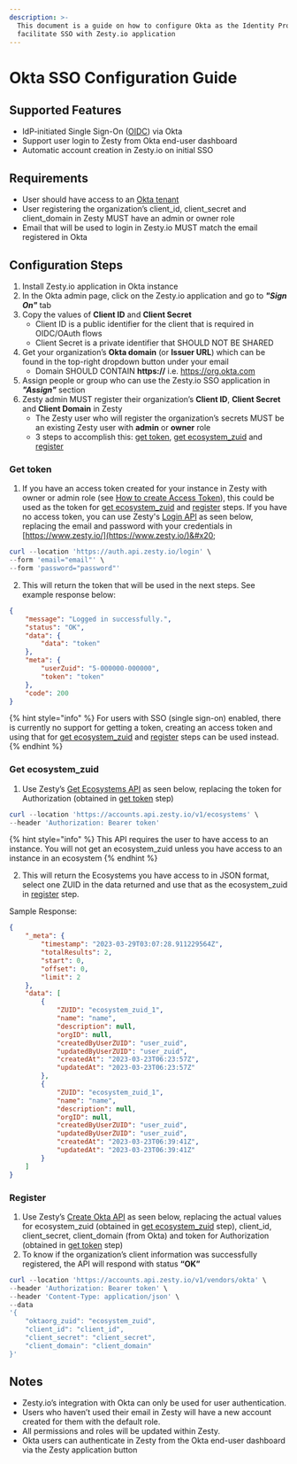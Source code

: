 ```yaml
---
description: >-
  This document is a guide on how to configure Okta as the Identity Provider to
  facilitate SSO with Zesty.io application
---
```


# Okta SSO Configuration Guide

## Supported Features

* IdP-initiated Single Sign-On ([OIDC](https://openid.net/connect/)) via Okta
* Support user login to Zesty from Okta end-user dashboard
* Automatic account creation in Zesty.io on initial SSO

## Requirements

* User should have access to an [Okta tenant](https://developer.okta.com/docs/guides/oin-oidc-multi-tenancy/main/#tenants-in-okta)
* User registering the organization’s client\_id, client\_secret and client\_domain in Zesty MUST have an admin or owner role
* Email that will be used to login in Zesty.io MUST match the email registered in Okta

## Configuration Steps

1. Install Zesty.io application in Okta instance
2. In the Okta admin page, click on the Zesty.io application and go to _**"Sign On"**_ tab
3. Copy the values of **Client ID** and **Client Secret**
   * Client ID is a public identifier for the client that is required in OIDC/OAuth flows
   * Client Secret is a private identifier that SHOULD NOT BE SHARED
4. Get your organization’s **Okta domain** (or **Issuer URL**) which can be found in the top-right dropdown button under your email
   * Domain SHOULD CONTAIN **https://** i.e. https://org.okta.com
5. Assign people or group who can use the Zesty.io SSO application in _**"Assign"**_ section
6. Zesty admin MUST register their organization’s **Client ID**, **Client Secret** and **Client Domain** in Zesty
   * The Zesty user who will register the organization’s secrets MUST be an existing Zesty user with **admin** or **owner** role
   * 3 steps to accomplish this: [get token](okta-sso-configuration-guide.md#get-token), [get ecosystem\_zuid](okta-sso-configuration-guide.md#get-ecosystem\_zuid) and [register](okta-sso-configuration-guide.md#register)

### **Get token**

1. If you have an access token created for your instance in Zesty with owner or admin role (see [How to create Access Token](https://zesty.org/quick-start-guide/instance-settings#access-tokens)), this could be used as the token for [get ecosystem\_zuid](okta-sso-configuration-guide.md#get-ecosystem\_zuid) and [register](okta-sso-configuration-guide.md#register) steps. If you have no access token, you can use Zesty's [Login API](https://auth-api.zesty.org/#28b40e26-196b-4283-a483-40a5b537bc22) as seen below, replacing the email and password with your credentials in [https://www.zesty.io/](https://www.zesty.io/)&#x20;

```powershell
curl --location 'https://auth.api.zesty.io/login' \
--form 'email="email"' \
--form 'password="password"'
```

2. This will return the token that will be used in the next steps. See example response below:

```json
{
    "message": "Logged in successfully.",
    "status": "OK",
    "data": {
        "data": "token"
    },
    "meta": {
        "userZuid": "5-000000-000000",
        "token": "token"
    },
    "code": 200
}
```

{% hint style="info" %}
For users with SSO (single sign-on) enabled, there is currently no support for getting a token, creating an access token and using that for [get ecosystem\_zuid](okta-sso-configuration-guide.md#get-ecosystem\_zuid) and [register](okta-sso-configuration-guide.md#register) steps can be used instead.
{% endhint %}

### **Get ecosystem\_zuid**

1. Use Zesty’s [Get Ecosystems API](https://accounts-api.zesty.org/#750eb50b-c53c-44aa-aa4a-b0b1199fb4bf) as seen below, replacing the token for Authorization (obtained in [get token](okta-sso-configuration-guide.md#get-token) step)

```powershell
curl --location 'https://accounts.api.zesty.io/v1/ecosystems' \
--header 'Authorization: Bearer token'
```

{% hint style="info" %}
This API requires the user to have access to an instance. You will not get an ecosystem\_zuid unless you have access to an instance in an ecosystem
{% endhint %}

2. This will return the Ecosystems you have access to in JSON format, select one ZUID in the data returned and use that as the ecosystem\_zuid in [register](okta-sso-configuration-guide.md#register) step.

Sample Response:

```json
{
    "_meta": {
        "timestamp": "2023-03-29T03:07:28.911229564Z",
        "totalResults": 2,
        "start": 0,
        "offset": 0,
        "limit": 2
    },
    "data": [
        {
            "ZUID": "ecosystem_zuid_1",
            "name": "name",
            "description": null,
            "orgID": null,
            "createdByUserZUID": "user_zuid",
            "updatedByUserZUID": "user_zuid",
            "createdAt": "2023-03-23T06:23:57Z",
            "updatedAt": "2023-03-23T06:23:57Z"
        },
        {
            "ZUID": "ecosystem_zuid_1",
            "name": "name",
            "description": null,
            "orgID": null,
            "createdByUserZUID": "user_zuid",
            "updatedByUserZUID": "user_zuid",
            "createdAt": "2023-03-23T06:39:41Z",
            "updatedAt": "2023-03-23T06:39:41Z"
        }
    ]
}
```

### **Register**

1. Use Zesty’s [Create Okta API](https://accounts-api.zesty.org/#357198d6-6dd3-4002-ba02-f04e94985fcb) as seen below, replacing the actual values for ecosystem\_zuid (obtained in [get ecosystem\_zuid](okta-sso-configuration-guide.md#get-ecosystem\_zuid) step), client\_id, client\_secret, client\_domain (from Okta) and token for Authorization (obtained in [get token](okta-sso-configuration-guide.md#get-token) step)
2. To know if the organization’s client information was successfully registered, the API will respond with status **“OK”**

```powershell
curl --location 'https://accounts.api.zesty.io/v1/vendors/okta' \
--header 'Authorization: Bearer token' \
--header 'Content-Type: application/json' \
--data
'{
    "oktaorg_zuid": "ecosystem_zuid",
    "client_id": "client_id",
    "client_secret": "client_secret",
    "client_domain": "client_domain"
}'
```

## Notes

* Zesty.io’s integration with Okta can only be used for user authentication.
* Users who haven’t used their email in Zesty will have a new account created for them with the default role.
* All permissions and roles will be updated within Zesty.
* Okta users can authenticate in Zesty from the Okta end-user dashboard via the Zesty application button
